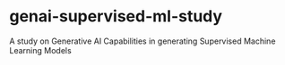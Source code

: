 # genai-supervised-ml-study
A study on Generative AI Capabilities in generating Supervised Machine Learning Models
